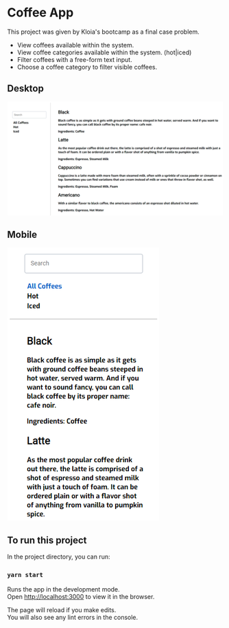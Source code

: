 # Coffee App

This project was given by Kloia's bootcamp as a final case problem.

- View coffees available within the system.
- View coffee categories available within the system. (hot|iced)
- Filter coffees with a free-form text input.
- Choose a coffee category to filter visible coffees.

## Desktop

![desktop image of application](./readme_pics/coffee_desktop.PNG)

## Mobile

![mobile image of application](./readme_pics/coffee_mobile.PNG)

## To run this project

In the project directory, you can run:

### `yarn start`

Runs the app in the development mode.\
Open [http://localhost:3000](http://localhost:3000) to view it in the browser.

The page will reload if you make edits.\
You will also see any lint errors in the console.
